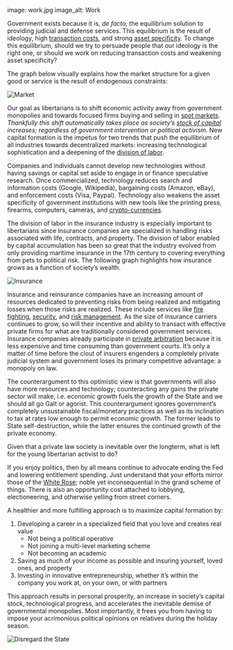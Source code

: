 image: work.jpg
image_alt: Work

Government exists because it is, _de facto,_ the equilibrium solution to providing judicial and defense services. This equilibrium is the result of ideology, high [transaction costs](http://en.wikipedia.org/wiki/Transaction_cost), and strong [asset specificity](http://en.wikipedia.org/wiki/Asset_specificity). To change this equilibrium, should we try to persuade people that our ideology is the right one, or should we work on reducing transaction costs and weakening asset specificity?

The graph below visually explains how the market structure for a given good or service is the result of endogenous constraints:

<div class="article-image">
  <img class="img-responsive center-block" alt="Market" src="/static/img/mempool/working-and-saving-are-revolutionary-acts/market.jpg"></a>
</div>

Our goal as libertarians is to shift economic activity away from government monopolies and towards focused firms buying and selling in [spot markets](http://en.wiktionary.org/wiki/spot_market). _Thankfully this shift automatically takes place as society’s [stock of capital](http://wiki.mises.org/wiki/Capital) increases; regardless of government intervention or political activism._ New capital formation is the impetus for two trends that push the equilibrium of all industries towards decentralized markets: increasing technological sophistication and a deepening of the [division of labor](https://mises.org/library/human-action-0/html/pp/706).

Companies and individuals cannot develop new technologies without having savings or capital set aside to engage in or finance speculative research. Once commercialized, technology reduces search and information costs (Google, Wikipedia), bargaining costs (Amazon, eBay), and enforcement costs (Visa, Paypal). Technology also weakens the asset specificity of government institutions with new tools like the printing press, firearms, computers, cameras, and [crypto-currencies](http://bitcoin.org/).

The division of labor in the insurance industry is especially important to libertarians since insurance companies are specialized in handling risks associated with life, contracts, and property. The division of labor enabled by capital accumulation has been so great that the industry evolved from only providing maritime insurance in the 17th century to covering everything from pets to political risk. The following graph highlights how insurance grows as a function of society’s wealth.

<div class="article-image">
  <img class="img-responsive center-block" alt="Insurance" src="/static/img/mempool/working-and-saving-are-revolutionary-acts/insurance.jpg"></a>
</div>

Insurance and reinsurance companies have an increasing amount of resources dedicated to preventing risks from being realized and mitigating losses when those risks are realized. These include services like [fire fighting](http://www.santafenewmexican.com/Local%20News/Firefighters-for-hire--Insurance-firms-providing-protection-in-#.UNjqqInjkwk), [security](http://www.bloomberg.com/news/2012-10-22/somalia-piracy-attacks-plunge-as-navies-secure-trade-route-1-.html), and [risk management](https://www.travelers.com/business-insurance/risk-control/index.aspx). As the size of insurance carriers continues to grow, so will their incentive and ability to transact with effective private firms for what are traditionally considered government services. Insurance companies already participate in [private arbitration](http://www.arias-us.org/) because it is less expensive and time consuming than government courts. It’s only a matter of time before the clout of insurers engenders a completely private judicial system and government loses its primary competitive advantage: a monopoly on law.

The counterargument to this optimistic view is that governments will also have more resources and technology; counteracting any gains the private sector will make, i.e. economic growth fuels the growth of the State and we should all go Galt or agorist. This counterargument ignores government’s completely unsustainable fiscal/monetary practices as well as its inclination to tax at rates low enough to permit economic growth. The former leads to State self-destruction, while the latter ensures the continued growth of the private economy.

Given that a private law society is inevitable over the longterm, what is left for the young libertarian activist to do?

If you enjoy politics, then by all means continue to advocate ending the Fed and lowering entitlement spending. Just understand that your efforts mirror those of the [White Rose](http://en.wikipedia.org/wiki/White_Rose); noble yet inconsequential in the grand scheme of things. There is also an opportunity cost attached to lobbying, electioneering, and otherwise yelling from street corners.

A healthier and more fulfilling approach is to maximize capital formation by:

1. Developing a career in a specialized field that you love and creates real value
    * Not being a political operative
    * Not joining a multi-level marketing scheme
    * Not becoming an academic
2. Saving as much of your income as possible and insuring yourself, loved ones, and property
3. Investing in innovative entrepreneurship, whether it’s within the company you work at, on your own, or with partners

This approach results in personal prosperity, an increase in society’s capital stock, technological progress, and accelerates the inevitable demise of governmental monopolies. Most importantly, it frees you from having to impose your acrimonious political opinions on relatives during the holiday season.

<div class="article-image">
  <img class="img-responsive center-block" alt="Disregard the State" src="/static/img/mempool/working-and-saving-are-revolutionary-acts/disregard-the-state.jpg"></a>
</div>
